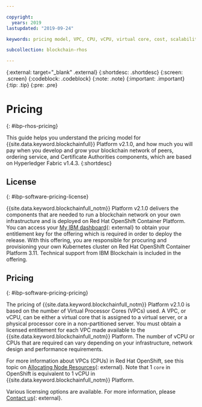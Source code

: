 ```yaml
---

copyright:
  years: 2019
lastupdated: "2019-09-24"

keywords: pricing model, VPC, CPU, vCPU, virtual core, cost, scalability, estimation, optimize your cost

subcollection: blockchain-rhos

---
```


{:external: target="_blank" .external}
{:shortdesc: .shortdesc}
{:screen: .screen}
{:codeblock: .codeblock}
{:note: .note}
{:important: .important}
{:tip: .tip}
{:pre: .pre}

# Pricing
{: #ibp-rhos-pricing}

This guide helps you understand the pricing model for {{site.data.keyword.blockchainfull}} Platform v2.1.0, and how much you will pay when you develop and grow your blockchain network of peers, ordering service, and Certificate Authorities components, which are based on Hyperledger Fabric v1.4.3.
{:shortdesc}

## License
{: #ibp-software-pricing-license}

{{site.data.keyword.blockchainfull_notm}} Platform v2.1.0 delivers the components that are needed to run a blockchain network on your own infrastructure and is deployed on Red Hat OpenShift Container Platform.  You can access your [My IBM dashboard](https://myibm.ibm.com/dashboard/){: external} to obtain your entitlement key for the offering which is required in order to deploy the release. With this offering, you are responsible for procuring and provisioning your own Kubernetes cluster on Red Hat OpenShift Container Platform 3.11. Technical support from IBM Blockchain is included in the offering.

## Pricing
{: #ibp-software-pricing-pricing}

The pricing of {{site.data.keyword.blockchainfull_notm}} Platform v2.1.0 is based on the number of Virtual Processor Cores (VPCs) used. A VPC, or vCPU, can be either a virtual core that is assigned to a virtual server, or a physical processor core in a non-partitioned server. You must obtain a licensed entitlement for each VPC made available to the {{site.data.keyword.blockchainfull_notm}} Platform. The number of vCPU or CPUs that are required can vary depending on your infrastructure, network design and performance requirements.

For more information about VPCs (CPUs) in Red Hat OpenShift, see this topic on [Allocating Node Resources](https://docs.openshift.com/container-platform/3.11/admin_guide/allocating_node_resources.html){: external}.
Note that 1 `core` in OpenShift is equivalent to 1 vCPU in {{site.data.keyword.blockchainfull_notm}} Platform.



Various licensing options are available. For more information, please [Contact us](https://www.ibm.com/account/reg/us-en/signup?formid=urx-37672){: external}.
